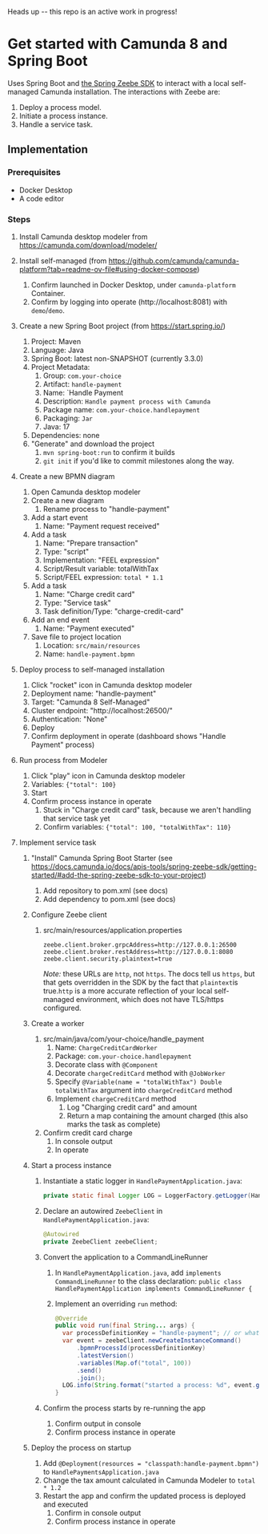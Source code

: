 Heads up -- this repo is an active work in progress!

# Get started with Camunda 8 and Spring Boot

Uses Spring Boot and [the Spring Zeebe SDK](https://docs.camunda.io/docs/apis-tools/spring-zeebe-sdk/getting-started/#add-the-spring-zeebe-sdk-to-your-project) to interact with a local self-managed Camunda installation. The interactions with Zeebe are:

1. Deploy a process model.
2. Initiate a process instance.
3. Handle a service task.

## Implementation

### Prerequisites

- Docker Desktop
- A code editor

### Steps

1. Install Camunda desktop modeler
   from https://camunda.com/download/modeler/
2. Install self-managed
   (from https://github.com/camunda/camunda-platform?tab=readme-ov-file#using-docker-compose)
   1. Confirm launched in Docker Desktop, under `camunda-platform` Container.
   2. Confirm by logging into operate (http://localhost:8081) with `demo`/`demo`.
3. Create a new Spring Boot project
   (from https://start.spring.io/)
   1. Project: Maven
   2. Language: Java
   3. Spring Boot: latest non-SNAPSHOT (currently 3.3.0)
   4. Project Metadata:
      1. Group: `com.your-choice`
      2. Artifact: `handle-payment`
      3. Name: `Handle Payment
      4. Description: `Handle payment process with Camunda`
      5. Package name: `com.your-choice.handlepayment`
      6. Packaging: `Jar`
      7. Java: 17
   5. Dependencies: none
   6. "Generate" and download the project
      1. `mvn spring-boot:run` to confirm it builds
      2. `git init` if you'd like to commit milestones along the way.
4. Create a new BPMN diagram
   1. Open Camunda desktop modeler
   2. Create a new diagram
      1. Rename process to "handle-payment"
   3. Add a start event
      1. Name: "Payment request received"
   4. Add a task
      1. Name: "Prepare transaction"
      2. Type: "script"
      3. Implementation: "FEEL expression"
      4. Script/Result variable: totalWithTax
      5. Script/FEEL expression: `total * 1.1`
   5. Add a task
      1. Name: "Charge credit card"
      2. Type: "Service task"
      3. Task definition/Type: "charge-credit-card"
   6. Add an end event
      1. Name: "Payment executed"
   7. Save file to project location
      1. Location: `src/main/resources`
      2. Name: `handle-payment.bpmn`
5. Deploy process to self-managed installation
   1. Click "rocket" icon in Camunda desktop modeler
   2. Deployment name: "handle-payment"
   3. Target: "Camunda 8 Self-Managed"
   4. Cluster endpoint: "http://localhost:26500/"
   5. Authentication: "None"
   6. Deploy
   7. Confirm deployment in operate (dashboard shows "Handle Payment" process)
6. Run process from Modeler
   1. Click "play" icon in Camunda desktop modeler
   2. Variables: `{"total": 100}`
   3. Start
   4. Confirm process instance in operate
      1. Stuck in "Charge credit card" task, because we aren't handling that service task yet
      2. Confirm variables: `{"total": 100, "totalWithTax": 110}`
7. Implement service task

   1. "Install" Camunda Spring Boot Starter
      (see https://docs.camunda.io/docs/apis-tools/spring-zeebe-sdk/getting-started/#add-the-spring-zeebe-sdk-to-your-project)
      1. Add repository to pom.xml (see docs)
      2. Add dependency to pom.xml (see docs)
   2. Configure Zeebe client

      1. src/main/resources/application.properties

         ```
         zeebe.client.broker.grpcAddress=http://127.0.0.1:26500
         zeebe.client.broker.restAddress=http://127.0.0.1:8080
         zeebe.client.security.plaintext=true
         ```

         _Note:_ these URLs are `http`, not `https`. The docs tell us `https`, but that gets overridden in the SDK by the fact that `plaintext`is true.`http` is a more accurate reflection of your local self-managed environment, which does not have TLS/https configured.

   3. Create a worker
      1. src/main/java/com/your-choice/handle_payment
         1. Name: `ChargeCreditCardWorker`
         2. Package: `com.your-choice.handlepayment`
         3. Decorate class with `@Component`
         4. Decorate `chargeCreditCard` method with `@JobWorker`
         5. Specify `@Variable(name = "totalWithTax") Double totalWithTax` argument into `chargeCreditCard` method
         6. Implement `chargeCreditCard` method
            1. Log "Charging credit card" and amount
            2. Return a map containing the amount charged (this also marks the task as complete)
      2. Confirm credit card charge
         1. In console output
         2. In operate
   4. Start a process instance

      1. Instantiate a static logger in `HandlePaymentApplication.java`:

         ```java
         private static final Logger LOG = LoggerFactory.getLogger(HandlePaymentsApplication.class);
         ```

      2. Declare an autowired `ZeebeClient` in `HandlePaymentApplication.java`:

         ```java
         @Autowired
         private ZeebeClient zeebeClient;
         ```

      3. Convert the application to a CommandLineRunner

         1. In `HandlePaymentApplication.java`, add `implements CommandLineRunner` to the class declaration: `public class HandlePaymentApplication implements CommandLineRunner {`
         2. Implement an overriding `run` method:

            ```java
            @Override
            public void run(final String... args) {
              var processDefinitionKey = "handle-payment"; // or whatever the key is
              var event = zeebeClient.newCreateInstanceCommand()
                  .bpmnProcessId(processDefinitionKey)
                  .latestVersion()
                  .variables(Map.of("total", 100))
                  .send()
                  .join();
              LOG.info(String.format("started a process: %d", event.getProcessInstanceKey()));
            }
            ```

      4. Confirm the process starts by re-running the app
         1. Confirm output in console
         2. Confirm process instance in operate

   5. Deploy the process on startup

      1. Add `@Deployment(resources = "classpath:handle-payment.bpmn")` to `HandlePaymentsApplication.java`
      2. Change the tax amount calculated in Camunda Modeler to `total * 1.2`
      3. Restart the app and confirm the updated process is deployed and executed
         1. Confirm in console output
         2. Confirm process instance in operate
